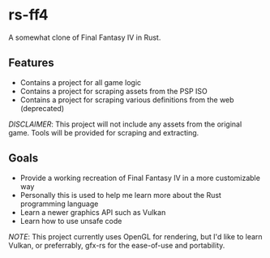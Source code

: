 # rs-ff4

A somewhat clone of Final Fantasy IV in Rust.

## Features

- Contains a project for all game logic
- Contains a project for scraping assets from the PSP ISO
- Contains a project for scraping various definitions from the web (deprecated)

_DISCLAIMER_: This project will not include any assets from the original game. Tools will
be provided for scraping and extracting.

## Goals
- Provide a working recreation of Final Fantasy IV in a more customizable way
- Personally this is used to help me learn more about the Rust programming language
- Learn a newer graphics API such as Vulkan
- Learn how to use unsafe code

_NOTE_: This project currently uses OpenGL for rendering, but I'd like to learn Vulkan,
or preferrably, gfx-rs for the ease-of-use and portability.
